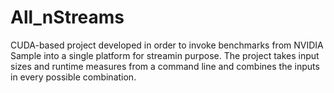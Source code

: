 # All_nStreams
CUDA-based project developed in order to invoke benchmarks from NVIDIA Sample into a single platform for streamin purpose. The project takes input sizes and runtime measures from a command line and combines the inputs in every possible combination.
